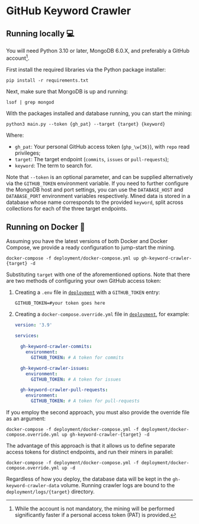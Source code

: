 # GitHub Keyword Crawler

## Running locally :computer:

You will need Python 3.10 or later, MongoDB 6.0.X, and preferably a GitHub account[^1].

First install the required libraries via the Python package installer:

```shell
pip install -r requirements.txt
```

Next, make sure that MongoDB is up and running:

```shell
lsof | grep mongod
```

With the packages installed and database running, you can start the mining:

```shell
python3 main.py --token {gh_pat} --target {target} {keyword}
```

Where:
- `gh_pat`: Your personal GitHub access token (`ghp_\w{36}`), with `repo` read privileges;
- `target`: The target endpoint (`commits`, `issues` or `pull-requests`);
- `keyword`: The term to search for.

Note that `--token` is an optional parameter, and can be supplied alternatively via the `GITHUB_TOKEN` environment variable.
If you need to further configure the MongoDB host and port settings, you can use the `DATABASE_HOST` and `DATABASE_PORT` environment variables respectively.
Mined data is stored in a database whose name corresponds to the provided `keyword`, split across collections for each of the three target endpoints.

## Running on Docker :whale:

Assuming you have the latest versions of both Docker and Docker Compose, we provide a ready configuration to jump-start the mining.

```shell
docker-compose -f deployment/docker-compose.yml up gh-keyword-crawler-{target} -d
```

Substituting `target` with one of the aforementioned options.
Note that there are two methods of configuring your own GitHub access token:

1. Creating a `.env` file in [`deployment`](/deployment) with a `GITHUB_TOKEN` entry:
    ```dotenv
    GITHUB_TOKEN=#your token goes here
    ```
2. Creating a `docker-compose.override.yml` file in [`deployment`](/deployment), for example:
    ```yaml
    version: '3.9'

    services:
    
      gh-keyword-crawler-commits:
        environment:
          GITHUB_TOKEN: # A token for commits
    
      gh-keyword-crawler-issues:
        environment:
          GITHUB_TOKEN: # A token for issues
    
      gh-keyword-crawler-pull-requests:
        environment:
          GITHUB_TOKEN: # A token for pull-requests
    ```

If you employ the second approach, you must also provide the override file as an argument:

```shell
docker-compose -f deployment/docker-compose.yml -f deployment/docker-compose.override.yml up gh-keyword-crawler-{target} -d
```

The advantage of this approach is that it allows us to define separate access tokens for distinct endpoints,
and run their miners in parallel:

```shell
docker-compose -f deployment/docker-compose.yml -f deployment/docker-compose.override.yml up -d
```

Regardless of how you deploy, the database data will be kept in the `gh-keyword-crawler-data` volume.
Running crawler logs are bound to the `deployment/logs/{target}` directory.

[^1]: While the account is not mandatory, the mining will be performed significantly faster if a personal access token (PAT) is provided.